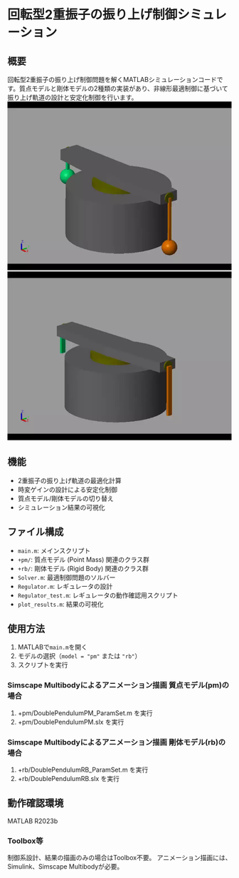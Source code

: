# 回転型2重振子の振り上げ制御シミュレーション

## 概要
回転型2重振子の振り上げ制御問題を解くMATLABシミュレーションコードです。質点モデルと剛体モデルの2種類の実装があり、非線形最適制御に基づいて振り上げ軌道の設計と安定化制御を行います。
![alt text](DoublePendulumPM.webp)
![alt text](DoublePendulumRB.webp)

## 機能
- 2重振子の振り上げ軌道の最適化計算
- 時変ゲインの設計による安定化制御
- 質点モデル/剛体モデルの切り替え
- シミュレーション結果の可視化

## ファイル構成
- `main.m`: メインスクリプト
- `+pm/`: 質点モデル (Point Mass) 関連のクラス群
- `+rb/`: 剛体モデル (Rigid Body) 関連のクラス群
- `Solver.m`: 最適制御問題のソルバー
- `Regulator.m`: レギュレータの設計
- `Regulator_test.m`: レギュレータの動作確認用スクリプト
- `plot_results.m`: 結果の可視化

## 使用方法
1. MATLABで`main.m`を開く
2. モデルの選択（`model = "pm"` または `"rb"`）
3. スクリプトを実行

### Simscape Multibodyによるアニメーション描画 質点モデル(pm)の場合
1. +pm/DoublePendulumPM_ParamSet.m を実行
2. +pm/DoublePendulumPM.slx を実行

### Simscape Multibodyによるアニメーション描画 剛体モデル(rb)の場合
1. +rb/DoublePendulumRB_ParamSet.m を実行
2. +rb/DoublePendulumRB.slx を実行

## 動作確認環境
MATLAB R2023b

### Toolbox等
制御系設計、結果の描画のみの場合はToolbox不要。
アニメーション描画には、Simulink、Simscape Multibodyが必要。
